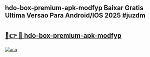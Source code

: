 ## hdo-box-premium-apk-modfyp Baixar Gratis Ultima Versao Para Android/IOS 2025 #juzdm

# <h2><a href="https://ainizakaria.my?title=hdo-box-premium-apk-modfyp&ref=20M">🔗👉 🔴 hdo-box-premium-apk-modfyp</a></h2>

[![acn](https://github.com/user-attachments/assets/0f9c940e-d8b0-45ae-aac7-cd30a18b3e1c)](https://ainizakaria.my?title=hdo-box-premium-apk-modfyp&ref=20M)

